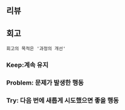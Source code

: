 ## 리뷰

## 회고
    회고의 목적은 '과정의 개선'

### Keep:계속 유지
### Problem: 문제가 발생한 행동
### Try: 다음 번에 새롭게 시도했으면 좋을 행동